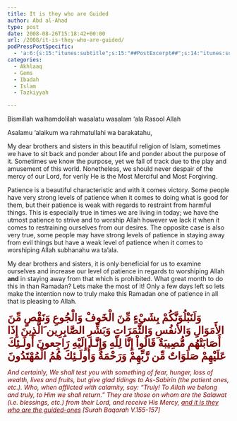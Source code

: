 ```yaml
---
title: It is they who are Guided
author: Abd al-Ahad
type: post
date: 2008-08-26T15:18:42+00:00
url: /2008/it-is-they-who-are-guided/
podPressPostSpecific:
  - 'a:6:{s:15:"itunes:subtitle";s:15:"##PostExcerpt##";s:14:"itunes:summary";s:15:"##PostExcerpt##";s:15:"itunes:keywords";s:17:"##WordPressCats##";s:13:"itunes:author";s:10:"##Global##";s:15:"itunes:explicit";s:7:"Default";s:12:"itunes:block";s:7:"Default";}'
categories:
  - Akhlaaq
  - Gems
  - Ibadah
  - Islam
  - Tazkiyyah

---
```

Bismillah walhamdolilah wasalatu wasalam &#8216;ala Rasool Allah

Asalamu &#8216;alaikum wa rahmatullahi wa barakatahu,

My dear brothers and sisters in this beautiful religion of Islam, sometimes we have to sit back and ponder about life and ponder about the purpose of it. Sometimes we know the purpose, yet we fall of track due to the play and amusement of this world. Nonetheless, we should never despair of the mercy of our Lord, for verily He is the Most Merciful and Most Forgiving.

Patience is a beautiful characteristic and with it comes victory. Some people have very strong levels of patience when it comes to doing what is good for them, but their patience is weak with regards to restraint from harmful things. This is especially true in times we are living in today; we have the utmost patience to strive and to worship Allah however we lack it when it comes to restraining ourselves from our desires. The opposite case is also very true, some people may have strong levels of patience in staying away from evil things but have a weak level of patience when it comes to worshiping Allah subhanahu wa ta&#8217;ala.

My dear brothers and sisters, it is only beneficial for us to examine ourselves and increase our level of patience in regards to worshiping Allah **and** in staying away from that which is prohibited. What great month to do this in than Ramadan? Lets make the most of it! Only a few days left so lets make the intention now to truly make this Ramadan one of patience in all that is pleasing to Allah.

<span style="color: maroon; font-size: x-large;"><strong>وَلَنَبْلُوَنَّكُمْ بِشَيْءٍ مِّنَ الْخَوفْ وَالْجُوعِ وَنَقْصٍ مِّنَ الأَمَوَالِ وَالأنفُسِ وَالثَّمَرَاتِ وَبَشِّرِ الصَّابِرِين َالَّذِينَ إِذَا أَصَابَتْهُم مُّصِيبَةٌ قَالُواْ إِنَّا لِلّهِ وَإِنَّـا إِلَيْهِ رَاجِعونَ أُولَـئِكَ عَلَيْهِمْ صَلَوَاتٌ مِّن رَّبِّهِمْ وَرَحْمَةٌ وَأُولَـئِكَ هُمُ الْمُهْتَدُونَ</strong></span>

<span style="color: maroon;"><em>And certainly, We shall test you with something of fear, hunger, loss of wealth, lives and fruits, but give glad tidings to As-Sabirin (the patient ones, etc.). Who, when afflicted with calamity, say: &#8220;Truly! To Allah we belong and truly, to Him we shall return.&#8221; They are those on whom are the Salawat (i.e. blessings, etc.) from their Lord, and receive His Mercy, <span style="text-decoration: underline;">and it is they who are the guided-ones</span> [Surah Baqarah V.155-157]</em></span>